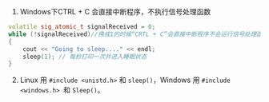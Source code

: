 1. Windows下CTRL + C 会直接中断程序，不执行信号处理函数
```C++
volatile sig_atomic_t signalReceived = 0;
while (!signalReceived)//换成1的时候“CRTL + C”会直接中断程序不会运行信号处理函数
{
    cout << "Going to sleep...." << endl;
    sleep(1); // 每秒打印一次并进入睡眠状态
}
```
2. Linux 用 `#include <unistd.h>` 和 `sleep()`，Windows 用 `#include <windows.h> `和 `Sleep()`。